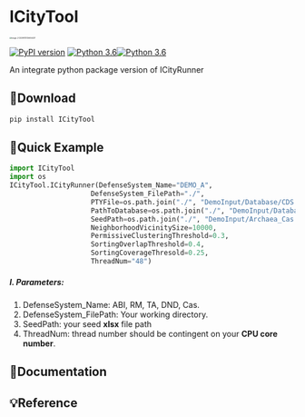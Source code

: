 # ICityTool

<img src="https://lecture11-1301936037.cos.ap-guangzhou.myqcloud.com/202209131306656.png" alt="image-2															0220913125604437" style="zoom:22%;" />	

[![PyPI version](https://img.shields.io/badge/pypi-v0.1-yellowgreen?logo=pypi&logoColor=yellow)](https://badge.fury.io/py/ICityTool) [![Python 3.6](https://img.shields.io/badge/python-3.6%7C3.7%7C3.8%7C3.9-yellowgreen?style=flat&logo=python&logoColor=yellow&color=blue)](https://badge.fury.io/py/ICityTool)[![Python 3.6](https://img.shields.io/badge/GitHub-repository-yellowgreen?style=flat&logo=github&logoColor=white&color=blue)](https://github.com/sysu-software-2022/ICityTool)

An integrate python package version of ICityRunner

## 🌟Download

```python
pip install ICityTool
```



## 👾Quick Example

```python
import ICityTool
import os
ICityTool.ICityRunner(DefenseSystem_Name="DEMO_A",
                    DefenseSystem_FilePath="./",
                    PTYFile=os.path.join("./", "DemoInput/Database/CDS.pty"),
                    PathToDatabase=os.path.join("./", "DemoInput/Database/ProteinDB"),
                    SeedPath=os.path.join("./", "DemoInput/Archaea_Cas.xlsx"),
                    NeighborhoodVicinitySize=10000,
                    PermissiveClusteringThreshold=0.3,
                    SortingOverlapThreshold=0.4,
                    SortingCoverageThresold=0.25,
                    ThreadNum="48")


```

##### I. Parameters:

1. DefenseSystem_Name: ABI, RM, TA, DND, Cas.
2. DefenseSystem_FilePath: Your working directory.
3. SeedPath: your seed **xlsx** file path
4. ThreadNum: thread number should be contingent on your **CPU core number**.





## 🧩Documentation





## 💡Reference
